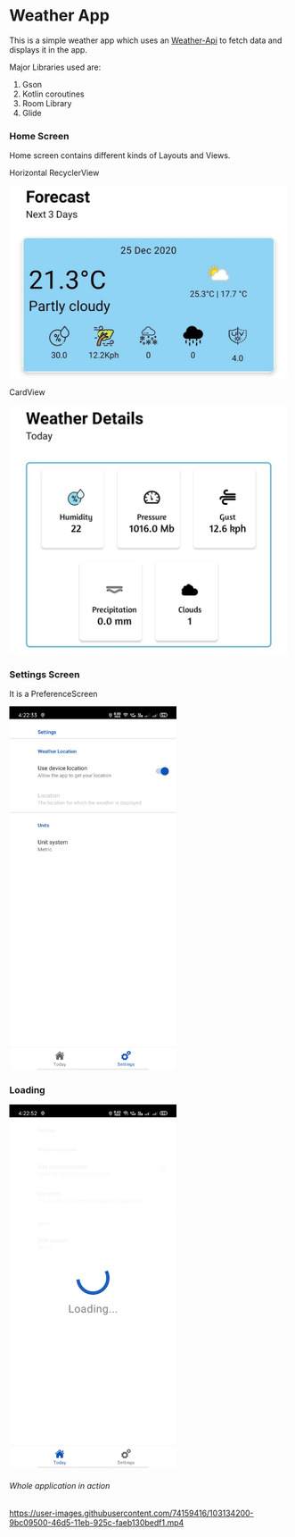 # Weather App

This is a simple weather app which uses an [Weather-Api](https://www.weatherapi.com/)  to fetch data and displays it in the app.

Major Libraries used are:

1. Gson
2. Kotlin coroutines
3. Room Library
4. Glide

### Home Screen
Home screen contains different kinds of Layouts and Views.

Horizontal RecyclerView

<img src="Images/RecyclweView.jpg" width=500>

CardView

<img src="Images/CardView.jpg" width=500>

### Settings Screen
It is a PreferenceScreen 

<img src="Images/SettingsPrefrence.jpeg" width=300>

### Loading 

<img src="Images/LoadingScreen.jpeg" width=300>


###### Whole application in action 
https://user-images.githubusercontent.com/74159416/103134200-9bc09500-46d5-11eb-925c-faeb130bedf1.mp4
